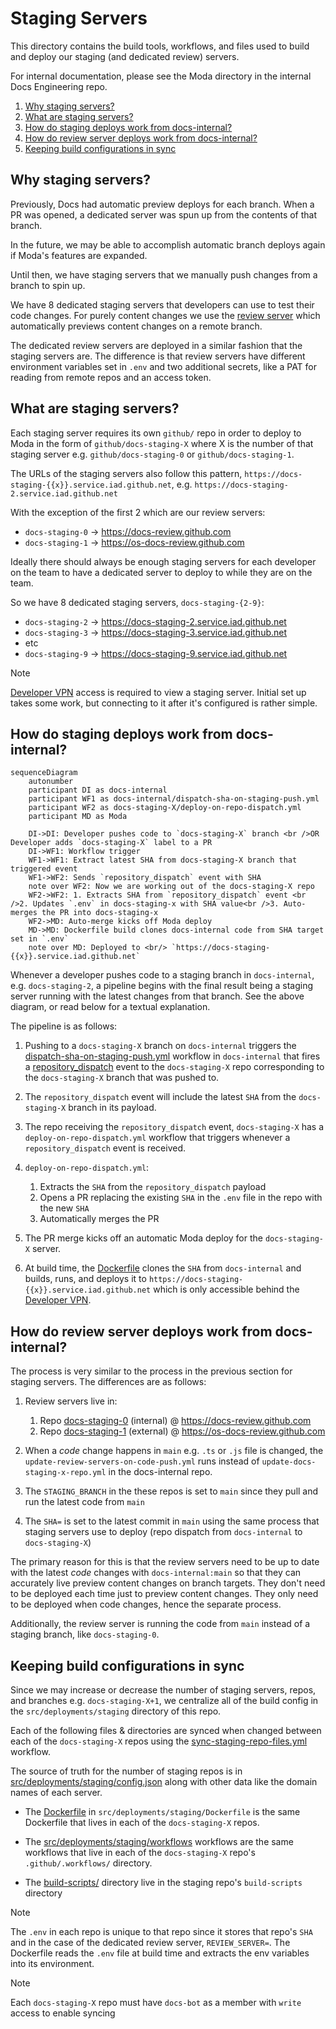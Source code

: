 # Staging Servers

This directory contains the build tools, workflows, and files used to build and deploy our staging (and dedicated review) servers.

For internal documentation, please see the Moda directory in the internal Docs Engineering repo.

1. [Why staging servers?](#why-staging-servers)
1. [What are staging servers?](#what-are-staging-servers)
1. [How do staging deploys work from docs-internal?](#how-do-staging-deploys-work-from-docs-internal)
1. [How do review server deploys work from docs-internal?](#how-do-review-server-deploys-work-from-docs-internal)
1. [Keeping build configurations in sync](#keeping-build-configurations-in-sync)

## Why staging servers?

Previously, Docs had automatic preview deploys for each branch. When a PR was opened, a dedicated server was spun up from the contents of that branch.

In the future, we may be able to accomplish automatic branch deploys again if Moda's features are expanded.

Until then, we have staging servers that we manually push changes from a branch to spin up.

We have 8 dedicated staging servers that developers can use to test their code changes. For purely content changes we use the [review server](../review-server/README.md) which automatically previews content changes on a remote branch.

The dedicated review servers are deployed in a similar fashion that the staging servers are. The difference is that review servers have different environment variables set in `.env` and two additional secrets, like a PAT for reading from remote repos and an access token.

## What are staging servers?

Each staging server requires its own `github/` repo in order to deploy to Moda in the form of `github/docs-staging-X` where X is the number of that staging server e.g. `github/docs-staging-0` or `github/docs-staging-1`.

The URLs of the staging servers also follow this pattern, `https://docs-staging-{{x}}.service.iad.github.net`, e.g. `https://docs-staging-2.service.iad.github.net`

With the exception of the first 2 which are our review servers:

- `docs-staging-0` -> https://docs-review.github.com
- `docs-staging-1` -> https://os-docs-review.github.com

Ideally there should always be enough staging servers for each developer on the team to have a dedicated server to deploy to while they are on the team.

So we have 8 dedicated staging servers, `docs-staging-{2-9}`:

- `docs-staging-2` -> https://docs-staging-2.service.iad.github.net
- `docs-staging-3` -> https://docs-staging-3.service.iad.github.net
- etc
- `docs-staging-9` -> https://docs-staging-9.service.iad.github.net

> [!NOTE]
> [Developer VPN](https://thehub.github.com/security/security-operations/developer-vpn-access/) access is required to view a staging server. Initial set up takes some work, but connecting to it after it's configured is rather simple.

## How do staging deploys work from docs-internal?

```mermaid
sequenceDiagram
    autonumber
    participant DI as docs-internal
    participant WF1 as docs-internal/dispatch-sha-on-staging-push.yml
    participant WF2 as docs-staging-X/deploy-on-repo-dispatch.yml
    participant MD as Moda

    DI->DI: Developer pushes code to `docs-staging-X` branch <br />OR Developer adds `docs-staging-X` label to a PR
    DI->WF1: Workflow trigger
    WF1->WF1: Extract latest SHA from docs-staging-X branch that triggered event
    WF1->WF2: Sends `repository_dispatch` event with SHA
    note over WF2: Now we are working out of the docs-staging-X repo
    WF2->WF2: 1. Extracts SHA from `repository_dispatch` event <br />2. Updates `.env` in docs-staging-x with SHA value<br />3. Auto-merges the PR into docs-staging-x
    WF2->MD: Auto-merge kicks off Moda deploy
    MD->MD: Dockerfile build clones docs-internal code from SHA target set in `.env`
    note over MD: Deployed to <br/> `https://docs-staging-{{x}}.service.iad.github.net`
```

Whenever a developer pushes code to a staging branch in `docs-internal`, e.g. `docs-staging-2`, a pipeline begins with the final result being a staging server running with the latest changes from that branch. See the above diagram, or read below for a textual explanation.

The pipeline is as follows:

1. Pushing to a `docs-staging-X` branch on `docs-internal` triggers the [dispatch-sha-on-staging-push.yml](../../.github/workflows/dispatch-sha-on-staging-push.yml) workflow in `docs-internal` that fires a [repository_dispatch](https://docs.github.com/en/actions/writing-workflows/choosing-when-your-workflow-runs/events-that-trigger-workflows#repository_dispatch) event to the `docs-staging-X` repo corresponding to the `docs-staging-X` branch that was pushed to.

1. The `repository_dispatch` event will include the latest `SHA` from the `docs-staging-X` branch in its payload.

1. The repo receiving the `repository_dispatch` event, `docs-staging-X` has a `deploy-on-repo-dispatch.yml` workflow that triggers whenever a `repository_dispatch` event is received.

1. `deploy-on-repo-dispatch.yml`:

   1. Extracts the `SHA` from the `repository_dispatch` payload
   2. Opens a PR replacing the existing `SHA` in the `.env` file in the repo with the new `SHA`
   3. Automatically merges the PR

1. The PR merge kicks off an automatic Moda deploy for the `docs-staging-X` server.

1. At build time, the [Dockerfile](./Dockerfile) clones the `SHA` from `docs-internal` and builds, runs, and deploys it to `https://docs-staging-{{x}}.service.iad.github.net` which is only accessible behind the [Developer VPN](https://thehub.github.com/security/security-operations/developer-vpn-access/).

## How do review server deploys work from docs-internal?

The process is very similar to the process in the previous section for staging servers. The differences are as follows:

1. Review servers live in:

   1. Repo [docs-staging-0](https://github.com/github/doc-staging-0) (internal) @ https://docs-review.github.com
   1. Repo [docs-staging-1](https://gthub.com/github/doc-staging-1) (external) @ https://os-docs-review.github.com

1. When a _code_ change happens in `main` e.g. `.ts` or `.js` file is changed, the `update-review-servers-on-code-push.yml` runs instead of `update-docs-staging-x-repo.yml` in the docs-internal repo.
1. The `STAGING_BRANCH` in the these repos is set to `main` since they pull and run the latest code from `main`
1. The `SHA=` is set to the latest commit in `main` using the same process that staging servers use to deploy (repo dispatch from `docs-internal` to `docs-staging-X`)

The primary reason for this is that the review servers need to be up to date with the latest _code_ changes with `docs-internal:main` so that they can accurately live preview content changes on branch targets. They don't need to be deployed each time just to preview content changes. They only need to be deployed when code changes, hence the separate process.

Additionally, the review server is running the code from `main` instead of a staging branch, like `docs-staging-0`.

## Keeping build configurations in sync

Since we may increase or decrease the number of staging servers, repos, and branches e.g. `docs-staging-X+1`, we centralize all of the build config in the `src/deployments/staging` directory of this repo.

Each of the following files & directories are synced when changed between each of the `docs-staging-X` repos using the [sync-staging-repo-files.yml](../../.github/workflows/sync-staging-repo-files.yml) workflow.

The source of truth for the number of staging repos is in [src/deployments/staging/config.json](./config.json) along with other data like the domain names of each server.

- The [Dockerfile](./Dockerfile) in `src/deployments/staging/Dockerfile` is the same Dockerfile that lives in each of the `docs-staging-X` repos.

- The [src/deployments/staging/workflows](./workflows/) workflows are the same workflows that live in each of the `docs-staging-X` repo's `.github/.workflows/` directory.

- The [build-scripts/](./build-scripts) directory live in the staging repo's `build-scripts` directory

> [!NOTE]
> The `.env` in each repo is unique to that repo since it stores that repo's `SHA` and in the case of the dedicated review server, `REVIEW_SERVER=`. The Dockerfile reads the `.env` file at build time and extracts the env variables into its environment.

> [!NOTE]
> Each `docs-staging-X` repo must have `docs-bot` as a member with `write` access to enable syncing
